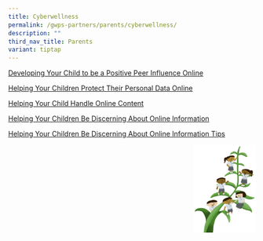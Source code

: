 ```yaml
---
title: Cyberwellness
permalink: /gwps-partners/parents/cyberwellness/
description: ""
third_nav_title: Parents
variant: tiptap
---
```

<p><a href="/files/2018%20T1%20Parents%20Tip%20Sheet.pdf" rel="noopener noreferrer nofollow" target="_blank">Developing Your Child to be a Positive Peer Influence Online</a>
</p>
<p><a href="/files/2018%20Connect%20T4%20Parents%20Tip%20Sheet.pdf" rel="noopener noreferrer nofollow" target="_blank">Helping Your Children Protect Their Personal Data Online</a>
</p>
<p><a href="/files/2018%20T2%20Parents%20Tip%20Sheet%20final.pdf" rel="noopener noreferrer nofollow" target="_blank">Helping Your Child Handle Online Content</a>
</p>
<p><a href="/files/2019%20Connect%20T2%20Parents%20Slide_Pri.pdf" rel="noopener noreferrer nofollow" target="_blank">Helping Your Children Be Discerning About Online Information</a>
</p>
<p><a href="/files/2019%20Connect%20T2%20Parents%20Tipsheet%20-%20Pri.pdf" rel="noopener noreferrer nofollow" target="_blank">Helping Your Children Be Discerning About Online Information Tips</a>
</p>
<div class="isomer-image-wrapper">
<img style="width:25%;float:right" height="auto" width="100%" src="/images/Small%20logo/gwps%20children%20(1).png">
</div>
<p></p>